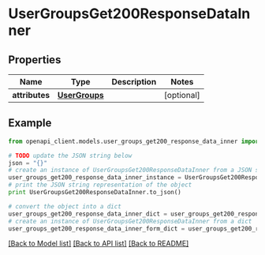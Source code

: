 # UserGroupsGet200ResponseDataInner


## Properties
Name | Type | Description | Notes
------------ | ------------- | ------------- | -------------
**attributes** | [**UserGroups**](UserGroups.md) |  | [optional] 

## Example

```python
from openapi_client.models.user_groups_get200_response_data_inner import UserGroupsGet200ResponseDataInner

# TODO update the JSON string below
json = "{}"
# create an instance of UserGroupsGet200ResponseDataInner from a JSON string
user_groups_get200_response_data_inner_instance = UserGroupsGet200ResponseDataInner.from_json(json)
# print the JSON string representation of the object
print UserGroupsGet200ResponseDataInner.to_json()

# convert the object into a dict
user_groups_get200_response_data_inner_dict = user_groups_get200_response_data_inner_instance.to_dict()
# create an instance of UserGroupsGet200ResponseDataInner from a dict
user_groups_get200_response_data_inner_form_dict = user_groups_get200_response_data_inner.from_dict(user_groups_get200_response_data_inner_dict)
```
[[Back to Model list]](../README.md#documentation-for-models) [[Back to API list]](../README.md#documentation-for-api-endpoints) [[Back to README]](../README.md)


